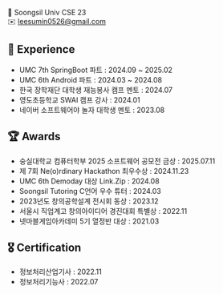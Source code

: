 🏫  Soongsil Univ CSE 23  
✉️ leesumin0526@gmail.com

## 🐥 Experience
- UMC 7th SpringBoot 파트 : 2024.09 ~ 2025.02
- UMC 6th Android 파트 : 2024.03 ~ 2024.08
- 한국 장학재단 대학생 재능봉사 캠프 멘토 : 2024.07
- 영도초등학교 SWAI 캠프 강사 : 2024.01
- 네이버 소프트웨어야 놀자 대학생 멘토 : 2023.08

## 🏆 Awards
- 숭실대학교 컴퓨터학부 2025 소프트웨어 공모전 금상 : 2025.07.11
- 제 7회 Ne(o)rdinary Hackathon 최우수상 : 2024.11.23
- UMC 6th Demoday 대상 Link.Zip : 2024.08
- Soongsil Tutoring C언어 우수 튜터 : 2024.03
- 2023년도 창의공학설계 전시회 동상 : 2023.12
- 서울시 직업계고 창의아이디어 경진대회 특별상 : 2022.11
- 넷마블게임아카데미 5기 열정반 대상 : 2021.03

## 🎖️ Certification
- 정보처리산업기사 : 2022.11
- 정보처리기능사 : 2022.07



<!--
![Anurag's GitHub stats](https://github-readme-stats.vercel.app/api?username=leesumin0526&show_icons=true&theme=radical) 
[![Top Langs](https://github-readme-stats.vercel.app/api/top-langs/?username=leesumin0526&layout=compact)](https://github.com/anuraghazra/github-readme-stats)
<a href="https://clumsy-seeder-416.notion.site/MARO-s-Portfolio-3168a99b50864d578687b1118ba34661" target="_blank"><img src="https://img.shields.io/badge/notion-000000?style=flat&logo=notion&logoColor=white"/></a>
-->


<!--
**leesumin0526/leesumin0526** is a ✨ _special_ ✨ repository because its `README.md` (this file) appears on your GitHub profile.

Here are some ideas to get you started:

- 🔭 I’m currently working on ...
- 🌱 I’m currently learning ...
- 👯 I’m looking to collaborate on ...
- 🤔 I’m looking for help with ...
- 💬 Ask me about ...
- 📫 How to reach me: ...
- 😄 Pronouns: ...
- ⚡ Fun fact: ...
-->
